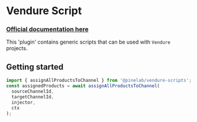 # Vendure Script

### [Official documentation here](https://pinelab-plugins.com/plugin/vendure-scripts)

This 'plugin' contains generic scripts that can be used with `Vendure` projects.

## Getting started

```ts
import { assignAllProductsToChannel } from '@pinelab/vendure-scripts';
const assignedProducts = await assignAllProductsToChannel(
  sourceChannelId,
  targetChannelId,
  injector,
  ctx
);
```
